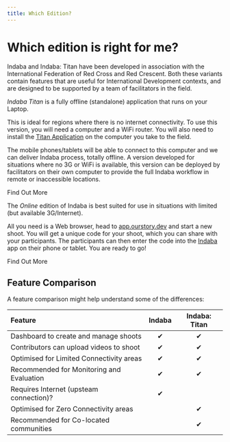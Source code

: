 ```yaml
---
title: Which Edition?
---
```


<ReadTime />

# Which edition is right for me? 

<Leader>

Indaba and Indaba: Titan have been developed in association with the International Federation of Red Cross and Red Crescent. Both these variants contain features that are useful for International Development contexts, and are designed to be supported by a team of facilitators in the field.

</Leader>

<el-tabs>


<el-tab-pane label="Indaba Titan">

*Indaba Titan* is a fully offline (standalone) application that runs on your Laptop. 

This is ideal for regions where there is no internet connectivity. To use this version, you will need a computer and a WiFi router. You will also need to install the [Titan Application](/quickstart/titan/) on the computer you take to the field. 

The mobile phones/tablets will be able to connect to this computer and we can deliver Indaba process, totally offline. A version developed for situations where no 3G or WiFi is available, this version can be deployed by facilitators on their own computer to provide the full Indaba workflow in remote or inaccessible locations.

<LinkButton url="/quickstart/titan/">Find Out More</LinkButton>

</el-tab-pane>
<el-tab-pane label="Indaba Online">

The *Online* edition of Indaba is best suited for use in situations with limited (but available 3G/Internet).

All you need is a Web browser, head to [app.ourstory.dev](https://app.ourstory.dev) and start a new shoot. You will get a unique code for your shoot, which you can share with your participants. The participants can then enter the code into the [Indaba](https://play.google.com/store/apps/details?id=uk.ac.ncl.di.bootlegger.ifrc) app on their phone or tablet. You are ready to go! 



<LinkButton url="/quickstart/online/">Find Out More</LinkButton>

</el-tab-pane> 

</el-tabs>

## Feature Comparison

A feature comparison might help understand some of the differences: 

| Feature | Indaba | Indaba: Titan |
| :--- | :---: | :---: |
| Dashboard to create and manage shoots | ✔ | ✔ |
| Contributors can upload videos to shoot | ✔ | ✔ |
| Optimised for Limited Connectivity areas |  ✔ | ✔ |
| Recommended for Monitoring and Evaluation |  ✔ |  ✔ |
| Requires Internet (upsteam connection)?  | ✔ |  |
| Optimised for Zero Connectivity areas |  | ✔ |
| Recommended for Co-located communities | | ✔ |